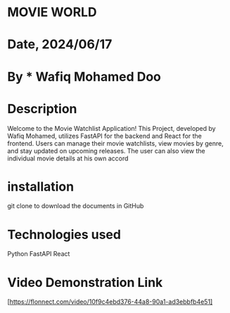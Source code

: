 # MOVIE WORLD

# Date, 2024/06/17

# By \* Wafiq Mohamed Doo

# Description

Welcome to the Movie Watchlist Application! This Project, developed by Wafiq Mohamed, utilizes FastAPI for the backend and React for the frontend. Users can manage their movie watchlists, view movies by genre, and stay updated on upcoming releases. The user can also view the individual movie details at his own accord

# installation

git clone to download the documents in GitHub

# Technologies used 

Python
FastAPI
React

# Video Demonstration Link
[https://flonnect.com/video/10f9c4ebd376-44a8-90a1-ad3ebbfb4e51]